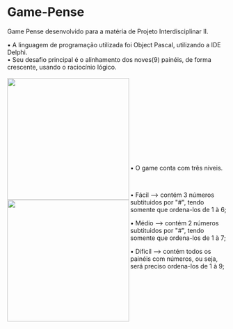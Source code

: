 # Game-Pense
Game Pense desenvolvido para a matéria de Projeto Interdisciplinar II. 

•	A linguagem de programação utilizada foi Object Pascal, utilizando a IDE Delphi.
<br>
• Seu desafio principal é o alinhamento dos noves(9) painéis, de forma crescente, usando o raciocínio lógico.
<br>
<br>
 <img align="left" width="280px" src="https://user-images.githubusercontent.com/79888115/175721720-6e32b43d-87d5-4016-ae3d-e3e5ab0a0bd9.png"/>
<br>


<br>
<br>
<br>
<br>
<br>
<br>
<br>
<br>
<br>


• O game conta com três niveis.
 <br>
 
 <img align="left" width="280px" src="https://user-images.githubusercontent.com/79888115/175721044-dbc8bedf-d09f-40bd-b381-cc5b4b8dc6e0.png"/>
<br>
<p>
• Fácil --> contém 3 números subtituidos por "#", tendo somente que ordena-los de 1 à 6;
<p>
• Médio --> contém 2 números subtituidos por "#", tendo somente que ordena-los de 1 à 7;
 <p>
• Dificíl --> contém todos os painéis com números, ou seja, será preciso ordena-los de 1 à 9;
   

